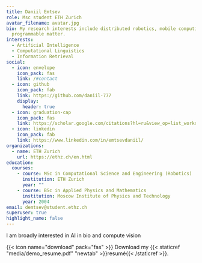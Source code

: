 ```yaml
---
title: Daniil Emtsev
role: Msc student ETH Zurich
avatar_filename: avatar.jpg
bio: My research interests include distributed robotics, mobile computing and
  programmable matter.
interests:
  - Artificial Intelligence
  - Computational Linguistics
  - Information Retrieval
social:
  - icon: envelope
    icon_pack: fas
    link: /#contact
  - icon: github
    icon_pack: fab
    link: https://github.com/daniil-777
    display:
      header: true
  - icon: graduation-cap
    icon_pack: fas
    link: https://scholar.google.com/citations?hl=ru&view_op=list_works&gmla=AJsN-F5O4_nDjPMCsaj3LarYMmpbdYdmRJOJR7JWM_iDjYexRM4n93MJA74rBsq91YvsnbM1m08NiTMud3Gp6Ikfq69_B8XA9BRJJxpM02AmK_uQshw3-VlrumeU7jrNJ2ehpX5hkkmE&user=JpLlnJEAAAAJ
  - icon: linkedin
    icon_pack: fab
    link: https://www.linkedin.com/in/emtsevdaniil/
organizations:
  - name: ETH Zurich
    url: https://ethz.ch/en.html
education:
  courses:
    - course: MSc in Computational Science and Engineering (Robotics)
      institution: ETH Zurich
      year: ""
    - course: BSc in Applied Physics and Mathematics
      institution: Moscow Institute of Physics and Technology
      year: 2004
email: demtsev@student.ethz.ch
superuser: true
highlight_name: false
---
```

I am broadly interested in AI in bio and compute vision

{{< icon name="download" pack="fas" >}} Download my {{< staticref "media/demo_resume.pdf" "newtab" >}}resumé{{< /staticref >}}.

